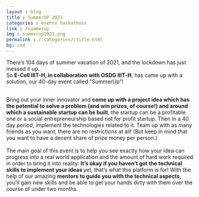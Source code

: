 ```yaml
---
layout : blog
title : SummerUP 2021
categories : events hackathons
link : /summerup
img : summerup2021.png
permalink : /:categories/:title.html
bg: red
---
```


There’s 104 days of summer vacation of 2021, and the lockdown has just messed it up. <br>
So <strong>E-Cell IIIT-H, in collaboration with OSDG IIIT-H</strong>, has came up with a solution, our 40-day event called “SummerUp”!<br><br>

Bring out your inner innovator and <strong>come up with a project idea which has the potential to solve a problem (and win prizes, of course!) and around which a sustainable startup can be built</strong>, 
the startup can be a profitable one or a social entrepreneurship based not for profit startup. Then in a 40 day period, implement the technologies related to it. Team up with as many friends as you want, there are no restrictions at all! (But keep in mind that you want to have a decent share of prize money per person.)
<br><br>
The main goal of this event is to help you see exactly how your idea can progress into a real world application and the amount of hard work required in order to bring it into reality. <strong>It’s okay if you haven’t got the technical skills to implement your ideas </strong>yet, that’s what this platform is for! With the help of our amazing <strong>mentors to guide you with the technical aspects,</strong> you’ll gain new skills and be able to get your hands dirty with them over the course of under two months.
<br><br>